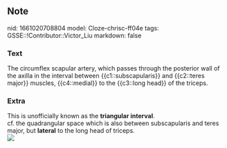 ## Note
nid: 1661020708804
model: Cloze-chrisc-ff04e
tags: GSSE::!Contributor::Victor_Liu
markdown: false

### Text
<span style="color: var(--field-fg);">The</span> <span style= 
"color: var(--field-fg);">circumflex scapular artery, which passes
through the posterior wall of the axilla in the interval between
{{c1::subscapularis}} and {{c2::teres major}} muscles,</span>
{{c4::medial}} <span style="color: var(--field-fg);">to the
{{c3::long head</span>}} <span style="color: var(--field-fg);">of
the triceps.</span>

### Extra
<div>
  This is unofficially known as the <b>triangular interval</b>.
</div>
<div>
  cf. the quadrangular space which is also between subscapularis
  and teres major, but <b>lateral</b> to the long head of triceps.
</div><img src=
"paste-85a1340aea0e7c646c31ae7f3af2e17a89929320.jpg">
